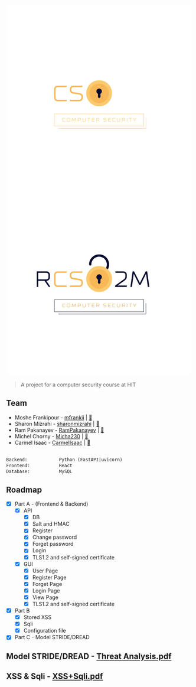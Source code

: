 <div align="center">
  <img src="./assets/logo-black.png#gh-dark-mode-only" alt="logo" />
  <img src="./assets/logo.png#gh-light-mode-only" alt="logo" />
</div>

> A project for a computer security course at HIT

## Team
- Moshe Frankipour - [mfrankii](https://github.com/mfrankii) | [:email:](mailto:000moshe000@gmail.com)
- Sharon Mizrahi - [sharonmizrahi](https://github.com/sharonmizrahi) | [:email:](mailto:sharomz96@gmail.com)
- Ram Pakanayev - [RamPakanayev](https://github.com/RamPakanayev) | [:email:](mailto:rampakanayev@gmail.com)
- Michel Chorny - [Micha230](https://github.com/Micha230) | [:email:](mailto:#)
- Carmel Isaac - [CarmelIsaac](https://github.com/CarmelIsaac) | [:email:](mailto:icarmel1811@gmail.com)

## 
```
Backend:            Python (FastAPI|uvicorn)
Frontend:           React
Database:           MySQL
```

<!-- ROADMAP -->
## Roadmap
- [x] Part A - (Frontend & Backend)
  - [x] API
    - [x] DB
    - [x] Salt and HMAC
    - [x] Register
    - [x] Change password
    - [x] Forget password
    - [x] Login
    - [x] TLS1.2 and self-signed certificate
  - [x] GUI
    - [x] User Page
    - [x] Register Page
    - [x] Forget Page
    - [x] Login Page
    - [x] View Page
    - [x] TLS1.2 and self-signed certificate
- [x] Part B
  - [x] Stored XSS 
  - [x] Sqli  
  - [x] Configuration file   
- [x] Part C - Model STRIDE/DREAD

## Model STRIDE/DREAD - [Threat Analysis.pdf](./assets/Threat_Analysis.pdf)

## XSS & Sqli - [XSS+Sqli.pdf](./assets/XSS%2B%20Sqli.pdf)


